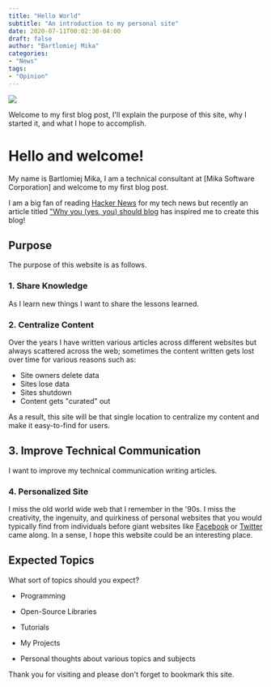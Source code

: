 ```yaml
---
title: "Hello World"
subtitle: "An introduction to my personal site"
date: 2020-07-11T00:02:30-04:00
draft: false
author: "Bartlomiej Mika"
categories:
- "News"
tags:
- "Opinion"
---
```


![](https://images.pexels.com/photos/459225/pexels-photo-459225.jpeg?auto=compress&cs=tinysrgb&dpr=2&h=650&w=940)

Welcome to my first blog post, I'll explain the purpose of this site, why I started it, and what I hope to accomplish.

<!--more-->

# Hello and welcome!

My name is Bartlomiej Mika, I am a technical consultant at [Mika Software Corporation] and welcome to my first blog post.

I am a big fan of reading [Hacker News]() for my tech news but recently an article titled ["Why you (yes, you) should blog](https://archive.is/xbFqF) has inspired me to create this blog!

## Purpose
The purpose of this website is as follows.

### 1.  Share Knowledge
As I learn new things I want to share the lessons learned.

 ### 2. Centralize Content
Over the years I have written various articles across different websites but always scattered across the web; sometimes the content written gets lost over time  for various reasons such as:

* Site owners delete data
* Sites lose data
* Sites shutdown
* Content gets "curated" out

As a result, this site will be that single location to centralize my content and make it easy-to-find for users.

## 3. Improve Technical Communication
I want to improve my technical communication writing articles.

### 4. Personalized Site
I miss the old world wide web that I remember in the '90s. I miss the creativity, the ingenuity, and quirkiness of personal websites that you would typically find from individuals before giant websites like [Facebook](https://facebook.com) or [Twitter](https://twitter.com) came along. In a sense, I hope this website could be an interesting place.

## Expected Topics
What sort of topics should you expect?

* Programming

* Open-Source Libraries

* Tutorials

* My Projects

* Personal thoughts about various topics and subjects

Thank you for visiting and please don't forget to bookmark this site.
